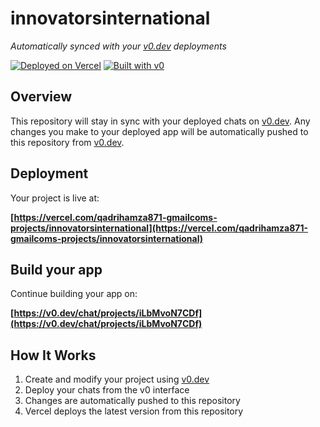 # innovatorsinternational

*Automatically synced with your [v0.dev](https://v0.dev) deployments*

[![Deployed on Vercel](https://img.shields.io/badge/Deployed%20on-Vercel-black?style=for-the-badge&logo=vercel)](https://vercel.com/qadrihamza871-gmailcoms-projects/innovatorsinternational)
[![Built with v0](https://img.shields.io/badge/Built%20with-v0.dev-black?style=for-the-badge)](https://v0.dev/chat/projects/iLbMvoN7CDf)

## Overview

This repository will stay in sync with your deployed chats on [v0.dev](https://v0.dev).
Any changes you make to your deployed app will be automatically pushed to this repository from [v0.dev](https://v0.dev).

## Deployment

Your project is live at:

**[https://vercel.com/qadrihamza871-gmailcoms-projects/innovatorsinternational](https://vercel.com/qadrihamza871-gmailcoms-projects/innovatorsinternational)**

## Build your app

Continue building your app on:

**[https://v0.dev/chat/projects/iLbMvoN7CDf](https://v0.dev/chat/projects/iLbMvoN7CDf)**

## How It Works

1. Create and modify your project using [v0.dev](https://v0.dev)
2. Deploy your chats from the v0 interface
3. Changes are automatically pushed to this repository
4. Vercel deploys the latest version from this repository
